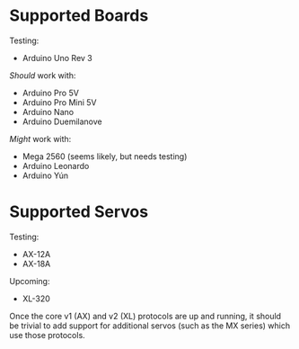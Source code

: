 # Supported Boards
Testing:
- Arduino Uno Rev 3

*Should* work with:
- Arduino Pro 5V
- Arduino Pro Mini 5V
- Arduino Nano
- Arduino Duemilanove

*Might* work with:
- Mega 2560 (seems likely, but needs testing)
- Arduino Leonardo
- Arduino Yún

# Supported Servos
Testing:
- AX-12A
- AX-18A

Upcoming:
- XL-320

Once the core v1 (AX) and v2 (XL) protocols are up and running, it should be trivial to add support for additional servos (such as the MX series) which use those protocols. 
